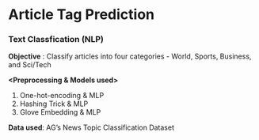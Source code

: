 # Article Tag Prediction
### Text Classfication (NLP)
**Objective** : Classify articles into four categories - World, Sports, Business, and Sci/Tech  
  
**<Preprocessing & Models used>**   
  1. One-hot-encoding & MLP  
  2. Hashing Trick & MLP  
  3. Glove Embedding & MLP  

**Data used**: AG’s News Topic Classification Dataset

